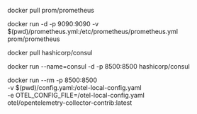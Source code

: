 docker pull prom/prometheus

docker run -d -p 9090:9090 -v $(pwd)/prometheus.yml:/etc/prometheus/prometheus.yml prom/prometheus

docker pull hashicorp/consul

docker run --name=consul -d -p 8500:8500 hashicorp/consul

docker run --rm -p 8500:8500 \
-v $(pwd)/config.yaml:/otel-local-config.yaml \
-e OTEL_CONFIG_FILE=/otel-local-config.yaml \
otel/opentelemetry-collector-contrib:latest

